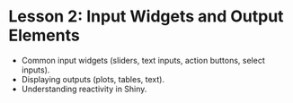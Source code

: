 # Lesson 2: Input Widgets and Output Elements

* Common input widgets (sliders, text inputs, action buttons, select inputs).
* Displaying outputs (plots, tables, text).
* Understanding reactivity in Shiny.
